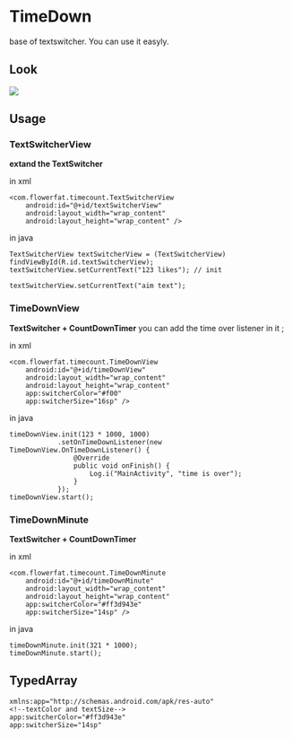 # TimeDown

base of textswitcher. You can use it easyly.

## Look
![](http://7xjizl.com1.z0.glb.clouddn.com/timedown.gif)

## Usage

### TextSwitcherView

**extand the TextSwitcher**

in xml

	<com.flowerfat.timecount.TextSwitcherView
        android:id="@+id/textSwitcherView"
        android:layout_width="wrap_content"
        android:layout_height="wrap_content" />

in java

	TextSwitcherView textSwitcherView = (TextSwitcherView) findViewById(R.id.textSwitcherView);
	textSwitcherView.setCurrentText("123 likes"); // init

	textSwitcherView.setCurrentText("aim text"); 

### TimeDownView

**TextSwitcher + CountDownTimer**
you can add the time over listener in it ;

in xml

	<com.flowerfat.timecount.TimeDownView
        android:id="@+id/timeDownView"
        android:layout_width="wrap_content"
        android:layout_height="wrap_content"
        app:switcherColor="#f00"
        app:switcherSize="16sp" />

in java

	timeDownView.init(123 * 1000, 1000)
                .setOnTimeDownListener(new TimeDownView.OnTimeDownListener() {
                    @Override
                    public void onFinish() {
                        Log.i("MainActivity", "time is over");
                    }
                });
	timeDownView.start();

### TimeDownMinute

**TextSwitcher + CountDownTimer**

in xml

	<com.flowerfat.timecount.TimeDownMinute
        android:id="@+id/timeDownMinute"
        android:layout_width="wrap_content"
        android:layout_height="wrap_content"
        app:switcherColor="#ff3d943e"
        app:switcherSize="14sp" />

in java

	timeDownMinute.init(321 * 1000);
	timeDownMinute.start();

## TypedArray

    xmlns:app="http://schemas.android.com/apk/res-auto"
	<!--textColor and textSize-->
	app:switcherColor="#ff3d943e" 
    app:switcherSize="14sp"   

##